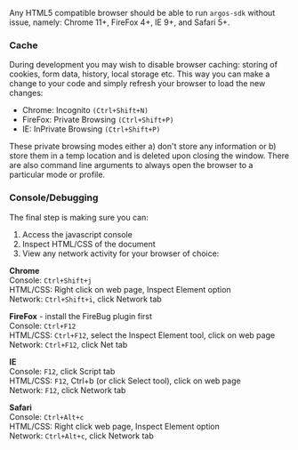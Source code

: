 Any HTML5 compatible browser should be able to run `argos-sdk` without issue, namely: Chrome 11+, FireFox 4+, IE 9+, and Safari 5+.

### Cache
During development you may wish to disable browser caching: storing of cookies, form data, history, local storage etc. This way you can make a change to your code and simply refresh your browser to load the new changes:

* Chrome: Incognito `(Ctrl+Shift+N)`
* FireFox: Private Browsing `(Ctrl+Shift+P)`
* IE: InPrivate Browsing `(Ctrl+Shift+P)`

These private browsing modes either a) don't store any information or b) store them in a temp location and is deleted upon closing the window. There are also command line arguments to always open the browser to a particular mode or profile.

### Console/Debugging
The final step is making sure you can:

1. Access the javascript console
1. Inspect HTML/CSS of the document
1. View any network activity for your browser of choice:

**Chrome**   
Console: `Ctrl+Shift+j`   
HTML/CSS: Right click on web page, Inspect Element option   
Network: `Ctrl+Shift+i`, click Network tab

**FireFox** - install the FireBug plugin first   
Console: `Ctrl+F12`   
HTML/CSS: `Ctrl+F12`, select the Inspect Element tool, click on web page   
Network: `Ctrl+F12`, click Net tab

**IE**   
Console: `F12`, click Script tab   
HTML/CSS: `F12`, Ctrl+b (or click Select tool), click on web page   
Network: `F12`, click Network tab

**Safari**   
Console: `Ctrl+Alt+c`   
HTML/CSS: Right click web page, Inspect Element option   
Network: `Ctrl+Alt+c`, click Network tab
